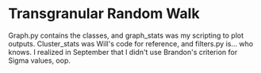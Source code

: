 # Transgranular Random Walk

Graph.py contains the classes, and graph_stats was my scripting to plot outputs. Cluster_stats was Will's code for reference, and filters.py is... who knows.
I realized in September that I didn't use Brandon's criterion for Sigma values, oop.
